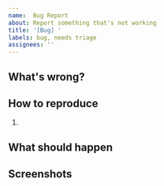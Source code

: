 ```yaml
---
name:  Bug Report
about: Report something that's not working
title: '[Bug] '
labels: bug, needs triage
assignees: ''
---
```

## What's wrong?
<!-- Describe what isn't working as expected -->

## How to reproduce
1. 

## What should happen
<!-- Describe what you expected instead -->

## Screenshots
<!-- If helpful, add screenshots -->